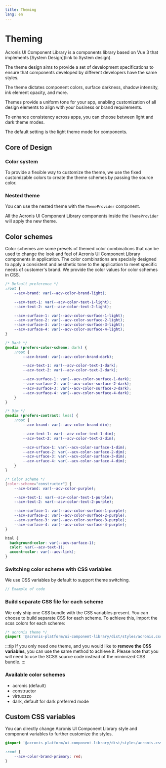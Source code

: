 ```yaml
---
title: Theming
lang: en
---
```


# Theming

Acronis UI Component Library is a components library based on Vue 3 that implements [System Design](link to System design).

The theme design aims to provide a set of development specifications to ensure that components developed by different developers have the same styles.

The theme dictates component colors, surface darkness, shadow intensity, ink element opacity, and more.

Themes provide a uniform tone for your app, enabling customization of all design elements to align with your business or brand requirements.

To enhance consistency across apps, you can choose between light and dark theme modes.

The default setting is the light theme mode for components.

## Core of Design

### Color system

To provide a flexible way to customize the theme,
we use the fixed customizable colors to create the theme schemes by passing the source color.

### Nested theme

You can use the nested theme with the `ThemeProvider` component.

All the Acronis UI Component Library components inside the `ThemeProvider` will apply the new theme.

<ThemeProviderNested />

## Color schemes

Color schemes are some presets of themed color combinations that can be used to change the look and feel of Acronis UI Component Library components in application.
The color combinations are specially designed to apply a consistent and aesthetic tone to the application to meet specific needs of customer's brand.
We provide the color values for color schemes in CSS.

```css
/* Default preference */
:root {
    --acv-brand: var(--acv-color-brand-light);

    --acv-text-1: var(--acv-color-text-1-light);
    --acv-text-2: var(--acv-color-text-2-light);

    --acv-surface-1: var(--acv-color-surface-1-light);
    --acv-surface-2: var(--acv-color-surface-2-light);
    --acv-surface-3: var(--acv-color-surface-3-light);
    --acv-surface-4: var(--acv-color-surface-4-light);
}

/* Dark */
@media (prefers-color-scheme: dark) {
    :root {
        --acv-brand: var(--acv-color-brand-dark);

        --acv-text-1: var(--acv-color-text-1-dark);
        --acv-text-2: var(--acv-color-text-2-dark);

        --acv-surface-1: var(--acv-color-surface-1-dark);
        --acv-surface-2: var(--acv-color-surface-2-dark);
        --acv-surface-3: var(--acv-color-surface-3-dark);
        --acv-surface-4: var(--acv-color-surface-4-dark);
    }
}

/* Dim */
@media (prefers-contrast: less) {
    :root {
        --acv-brand: var(--acv-color-brand-dim);

        --acv-text-1: var(--acv-color-text-1-dim);
        --acv-text-2: var(--acv-color-text-2-dim);

        --acv-urface-1: var(--acv-color-surface-1-dim);
        --acv-urface-2: var(--acv-color-surface-2-dim);
        --acv-urface-3: var(--acv-color-surface-3-dim);
        --acv-urface-4: var(--acv-color-surface-4-dim);
    }
}

/* Color scheme */
[color-scheme="constructor"] {
    --acv-brand: var(--acv-color-purple);

    --acv-text-1: var(--acv-color-text-1-purple);
    --acv-text-2: var(--acv-color-text-2-purple);

    --acv-surface-1: var(--acv-color-surface-1-purple);
    --acv-surface-2: var(--acv-color-surface-2-purple);
    --acv-surface-3: var(--acv-color-surface-3-purple);
    --acv-surface-4: var(--acv-color-surface-4-purple);
}
```

```css
html {
  background-color: var(--acv-surface-1);
  color: var(--acv-text-1);
  accent-color: var(--acv-link);
}
```

### Switching color scheme with CSS variables

We use CSS variables by default to support theme switching.

```javascript
// Example of code
```

### Build separate CSS file for each scheme

We only ship one CSS bundle with the CSS variables present.
You can choose to build separate CSS for each scheme.
To achieve this, import the scss colors for each scheme:

```css
/* acronis theme */
@import '@acronis-platform/ui-component-library/dist/styles/acronis.css';
```

:::tip
If you only need one theme, and you would like to **remove the CSS variables**, you can use the same method to achieve it.
Please note that you will need to use the SCSS source code instead of the minimized CSS bundle.
:::

### Available color schemes

- acronis (default)
- constructor
- virtuozzo
- dark, default for dark preferred mode

## Custom CSS variables

You can directly change Acronis UI Component Library style and component variables to further customize the styles.

```css
@import '@acronis-platform/ui-component-library/dist/styles/acronis.css';

:root {
    --acv-color-brand-primary: red;
}
```
